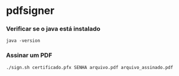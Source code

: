 # pdfsigner

### Verificar se o java está instalado

 `java -version`

### Assinar um PDF

`./sign.sh certificado.pfx SENHA arquivo.pdf arquivo_assinado.pdf`
